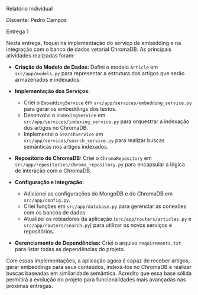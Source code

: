 Relatório Individual

Discente: Pedro Campos

Entrega 1

Nesta entrega, foquei na implementação do serviço de embedding e na integração com o banco de dados vetorial ChromaDB. As principais atividades realizadas foram:

* **Criação do Modelo de Dados:** Defini o modelo `Article` em `src/app/models.py` para representar a estrutura dos artigos que serão armazenados e indexados.

* **Implementação dos Serviços:**
    * Criei o `EmbeddingService` em `src/app/services/embedding_service.py` para gerar os embeddings dos textos.
    * Desenvolvi o `IndexingService` em `src/app/services/indexing_service.py` para orquestrar a indexação dos artigos no ChromaDB.
    * Implementei o `SearchService` em `src/app/services/search_service.py` para realizar buscas semânticas nos artigos indexados.

* **Repositório do ChromaDB:** Criei o `ChromaRepository` em `src/app/repositories/chroma_repository.py` para encapsular a lógica de interação com o ChromaDB.

* **Configuração e Integração:**
    * Adicionei as configurações do MongoDB e do ChromaDB em `src/app/config.py`.
    * Criei funções em `src/app/database.py` para gerenciar as conexões com os bancos de dados.
    * Atualizei os roteadores da aplicação (`src/app/routers/articles.py` e `src/app/routers/search.py`) para utilizar os novos serviços e repositórios.

* **Gerenciamento de Dependências:** Criei o arquivo `requirements.txt` para listar todas as dependências do projeto.

Com essas implementações, a aplicação agora é capaz de receber artigos, gerar embeddings para seus conteúdos, indexá-los no ChromaDB e realizar buscas baseadas em similaridade semântica. Acredito que essa base sólida permitirá a evolução do projeto para funcionalidades mais avançadas nas próximas entregas.

